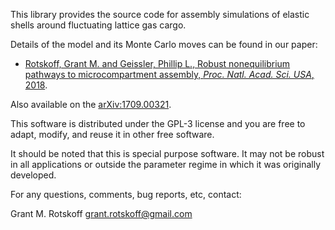 This library provides the source code for assembly simulations
of elastic shells around fluctuating lattice gas cargo.

Details of the model and its Monte Carlo moves can be found in our paper: 

 - [Rotskoff, Grant M. and Geissler, Phillip L., Robust nonequilibrium pathways to microcompartment assembly, *Proc. Natl. Acad. Sci. USA*, 2018](https://doi.org/10.1073/pnas.1802499115).
  
Also available on the [arXiv:1709.00321](https://arxiv.org/abs/1709.00321).

This software is distributed under the GPL-3 license and you are free to adapt, modify, and reuse it in other free software.

It should be noted that this is special purpose software. It may not be robust in all applications or outside the parameter regime in which it was originally developed.

For any questions, comments, bug reports, etc, contact:

Grant M. Rotskoff
grant.rotskoff@gmail.com
